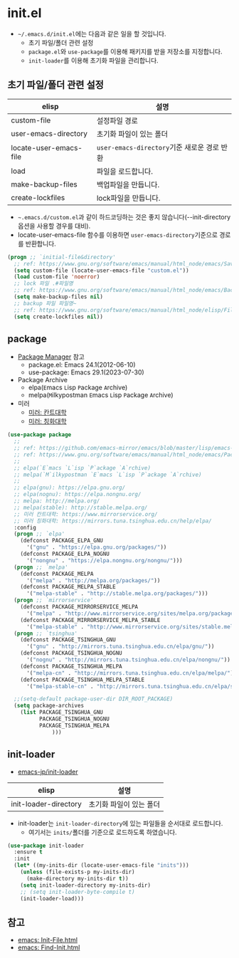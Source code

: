 # init.el

- `~/.emacs.d/init.el`에는 다음과 같은 일을 할 것입니다.
  - 초기 파일/폴더 관련 설정
  - `package.el`와 `use-package`를 이용해 패키지를 받을 저장소를 지정합니다.
  - `init-loader`를 이용해 초기화 파일을 관리합니다.

## 초기 파일/폴더 관련 설정

| elisp                  | 설명                                        |
| ---------------------- | ------------------------------------------- |
| custom-file            | 설정파일 경로                               |
| user-emacs-directory   | 초기화 파일이 있는 폴더                     |
| locate-user-emacs-file | `user-emacs-directory`기준 새로운 경로 반환 |
| load                   | 파일을 로드합니다.                          |
| make-backup-files      | 백업파일을 만듭니다.                        |
| create-lockfiles       | lock파일을 만듭니다.                        |

- `~.emacs.d/custom.el`과 같이 하드코딩하는 것은 좋지 않습니다(--init-directory 옵션을 사용할 경우를 대비).
- locate-user-emacs-file 함수를 이용하면 `user-emacs-directory`기준으로 경로를 반환합니다.

``` lisp
(progn ;; `initial-file&directory'
  ;; ref: https://www.gnu.org/software/emacs/manual/html_node/emacs/Saving-Customizations.html
  (setq custom-file (locate-user-emacs-file "custom.el"))
  (load custom-file 'noerror)
  ;; lock 파일 .#파일명
  ;; ref: https://www.gnu.org/software/emacs/manual/html_node/emacs/Backup.html
  (setq make-backup-files nil)
  ;; backup 파일 파일명~
  ;; ref: https://www.gnu.org/software/emacs/manual/html_node/elisp/File-Locks.html
  (setq create-lockfiles nil))
```

## package

- [Package Manager](packagemanager.md) 참고
  - package.el: Emacs 24.1(2012-06-10)
  - use-package: Emacs 29.1(2023-07-30)
- Package Archive
  - elpa(`E`macs `L`isp `P`ackage `A`rchive)
  - melpa(`M`ilkypostman `E`macs `L`isp `P`ackage `A`rchive)
- 미러
  - [미러: 칸트대학](https://www.mirrorservice.org/)
  - [미러: 칭화대학](https://mirrors.tuna.tsinghua.edu.cn/help/elpa/)

``` lisp
(use-package package
  ;; 
  ;; ref: https://github.com/emacs-mirror/emacs/blob/master/lisp/emacs-lisp/package.el
  ;; ref: https://www.gnu.org/software/emacs/manual/html_node/emacs/Packages.html
  ;; 
  ;; elpa(`E`macs `L`isp `P`ackage `A`rchive)
  ;; melpa(`M`ilkypostman `E`macs `L`isp `P`ackage `A`rchive)
  ;; 
  ;; elpa(gnu): https://elpa.gnu.org/
  ;; elpa(nognu): https://elpa.nongnu.org/
  ;; melpa: http://melpa.org/
  ;; melpa(stable): http://stable.melpa.org/
  ;; 미러 칸트대학: https://www.mirrorservice.org/
  ;; 미러 칭화대학: https://mirrors.tuna.tsinghua.edu.cn/help/elpa/
  :config
  (progn ;; `elpa'
    (defconst PACKAGE_ELPA_GNU
      '("gnu" . "https://elpa.gnu.org/packages/"))
    (defconst PACKAGE_ELPA_NOGNU
      '("nongnu" . "https://elpa.nongnu.org/nongnu/")))
  (progn ;; `melpa'
    (defconst PACKAGE_MELPA
      '("melpa" . "http://melpa.org/packages/"))
    (defconst PACKAGE_MELPA_STABLE
      '("melpa-stable" . "http://stable.melpa.org/packages/")))
  (progn ;; `mirrorservice'
    (defconst PACKAGE_MIRRORSERVICE_MELPA
      '("melpa" . "http://www.mirrorservice.org/sites/melpa.org/packages/"))
    (defconst PACKAGE_MIRRORSERVICE_MELPA_STABLE
      '("melpa-stable" . "http://www.mirrorservice.org/sites/stable.melpa.org/packages/")))
  (progn ;; `tsinghua'
    (defconst PACKAGE_TSINGHUA_GNU
      '("gnu" . "http://mirrors.tuna.tsinghua.edu.cn/elpa/gnu/"))
    (defconst PACKAGE_TSINGHUA_NOGNU
      '("nognu" . "http://mirrors.tuna.tsinghua.edu.cn/elpa/nongnu/"))
    (defconst PACKAGE_TSINGHUA_MELPA
      '("melpa-cn" . "http://mirrors.tuna.tsinghua.edu.cn/elpa/melpa/"))
    (defconst PACKAGE_TSINGHUA_MELPA_STABLE
      '("melpa-stable-cn" . "http://mirrors.tuna.tsinghua.edu.cn/elpa/stable-melpa/")))

  ;;(setq-default package-user-dir DIR_ROOT_PACKAGE)
  (setq package-archives
	(list PACKAGE_TSINGHUA_GNU
	      PACKAGE_TSINGHUA_NOGNU
	      PACKAGE_TSINGHUA_MELPA
              )))
```

## init-loader

- [emacs-jp/init-loader](https://github.com/emacs-jp/init-loader/)

| elisp                 | 설명                    |
| --------------------- | ----------------------- |
| init-loader-directory | 초기화 파일이 있는 폴더 |

- init-loader는 `init-loader-directory`에 있는 파일들을 순서대로 로드합니다.
  - 여기서는 `inits/`폴더를 기준으로 로드하도록 하였습니다.

``` lisp
(use-package init-loader
  :ensure t
  :init
  (let* ((my-inits-dir (locate-user-emacs-file "inits")))
    (unless (file-exists-p my-inits-dir)
      (make-directory my-inits-dir t))
    (setq init-loader-directory my-inits-dir)
    ;; (setq init-loader-byte-compile t)
    (init-loader-load)))
```

## 참고

- [emacs: Init-File.html](https://www.gnu.org/software/emacs/manual/html_node/emacs/Init-File.html)
- [emacs: Find-Init.html](https://www.gnu.org/software/emacs/manual/html_node/emacs/Find-Init.html)
